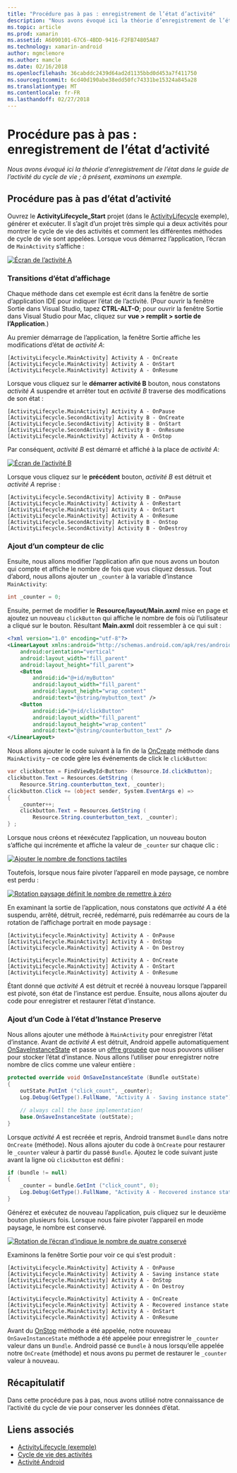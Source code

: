 ```yaml
---
title: "Procédure pas à pas : enregistrement de l’état d’activité"
description: "Nous avons évoqué ici la théorie d’enregistrement de l’état dans le guide de l’activité du cycle de vie ; à présent, examinons un exemple."
ms.topic: article
ms.prod: xamarin
ms.assetid: A6090101-67C6-4BDD-9416-F2FB74805A87
ms.technology: xamarin-android
author: mgmclemore
ms.author: mamcle
ms.date: 02/16/2018
ms.openlocfilehash: 36cabddc2439d64ad2d1135bbd0d453a7f411750
ms.sourcegitcommit: 6cd40d190abe38edd50fc74331be15324a845a28
ms.translationtype: MT
ms.contentlocale: fr-FR
ms.lasthandoff: 02/27/2018
---
```

# <a name="walkthrough---saving-the-activity-state"></a>Procédure pas à pas : enregistrement de l’état d’activité

_Nous avons évoqué ici la théorie d’enregistrement de l’état dans le guide de l’activité du cycle de vie ; à présent, examinons un exemple._

## <a name="activity-state-walkthrough"></a>Procédure pas à pas d’état d’activité

Ouvrez le **ActivityLifecycle_Start** projet (dans le [ActivityLifecycle](https://developer.xamarin.com/samples/monodroid/ActivityLifecycle) exemple), générer et exécuter. Il s’agit d’un projet très simple qui a deux activités pour montrer le cycle de vie des activités et comment les différentes méthodes de cycle de vie sont appelées. Lorsque vous démarrez l’application, l’écran de `MainActivity` s’affiche : 

[ ![Écran de l’activité A](saving-state-images/01-activity-a-sml.png)](saving-state-images/01-activity-a.png)

### <a name="viewing-state-transitions"></a>Transitions d’état d’affichage

Chaque méthode dans cet exemple est écrit dans la fenêtre de sortie d’application IDE pour indiquer l’état de l’activité. (Pour ouvrir la fenêtre Sortie dans Visual Studio, tapez **CTRL-ALT-O**; pour ouvrir la fenêtre Sortie dans Visual Studio pour Mac, cliquez sur **vue > remplit > sortie de l’Application**.)

Au premier démarrage de l’application, la fenêtre Sortie affiche les modifications d’état de *activité A*: 

```shell
[ActivityLifecycle.MainActivity] Activity A - OnCreate
[ActivityLifecycle.MainActivity] Activity A - OnStart
[ActivityLifecycle.MainActivity] Activity A - OnResume
```

Lorsque vous cliquez sur le **démarrer activité B** bouton, nous constatons *activité A* suspendre et arrêter tout en *activité B* traverse des modifications de son état : 

```shell
[ActivityLifecycle.MainActivity] Activity A - OnPause
[ActivityLifecycle.SecondActivity] Activity B - OnCreate
[ActivityLifecycle.SecondActivity] Activity B - OnStart
[ActivityLifecycle.SecondActivity] Activity B - OnResume
[ActivityLifecycle.MainActivity] Activity A - OnStop
```

Par conséquent, *activité B* est démarré et affiché à la place de *activité A*: 

[ ![Écran de l’activité B](saving-state-images/02-activity-b-sml.png)](saving-state-images/02-activity-b.png)

Lorsque vous cliquez sur le **précédent** bouton, *activité B* est détruit et *activité A* reprise : 

```shell
[ActivityLifecycle.SecondActivity] Activity B - OnPause
[ActivityLifecycle.MainActivity] Activity A - OnRestart
[ActivityLifecycle.MainActivity] Activity A - OnStart
[ActivityLifecycle.MainActivity] Activity A - OnResume
[ActivityLifecycle.SecondActivity] Activity B - OnStop
[ActivityLifecycle.SecondActivity] Activity B - OnDestroy
```
### <a name="adding-a-click-counter"></a>Ajout d’un compteur de clic

Ensuite, nous allons modifier l’application afin que nous avons un bouton qui compte et affiche le nombre de fois que vous cliquez dessus. Tout d’abord, nous allons ajouter un `_counter` à la variable d’instance `MainActivity`: 

```csharp
int _counter = 0;
```

Ensuite, permet de modifier le **Resource/layout/Main.axml** mise en page et ajoutez un nouveau `clickButton` qui affiche le nombre de fois où l’utilisateur a cliqué sur le bouton. Résultant **Main.axml** doit ressembler à ce qui suit : 

```xml
<?xml version="1.0" encoding="utf-8"?>
<LinearLayout xmlns:android="http://schemas.android.com/apk/res/android"
    android:orientation="vertical"
    android:layout_width="fill_parent"
    android:layout_height="fill_parent">
    <Button
        android:id="@+id/myButton"
        android:layout_width="fill_parent"
        android:layout_height="wrap_content"
        android:text="@string/mybutton_text" />
    <Button
        android:id="@+id/clickButton"
        android:layout_width="fill_parent"
        android:layout_height="wrap_content"
        android:text="@string/counterbutton_text" />
</LinearLayout>
```

Nous allons ajouter le code suivant à la fin de la [OnCreate](https://developer.xamarin.com/api/member/Android.App.Activity.OnCreate/p/Android.OS.Bundle/) méthode dans `MainActivity` &ndash; ce code gère les événements de click le `clickButton`:

```csharp
var clickbutton = FindViewById<Button> (Resource.Id.clickButton);
clickbutton.Text = Resources.GetString (
    Resource.String.counterbutton_text, _counter);
clickbutton.Click += (object sender, System.EventArgs e) =>
{
    _counter++;
    clickbutton.Text = Resources.GetString (
        Resource.String.counterbutton_text, _counter);
} ;
```

Lorsque nous créons et réexécutez l’application, un nouveau bouton s’affiche qui incrémente et affiche la valeur de `_counter` sur chaque clic :

[![Ajouter le nombre de fonctions tactiles](saving-state-images/03-touched-sml.png)](saving-state-images/03-touched.png)

Toutefois, lorsque nous faire pivoter l’appareil en mode paysage, ce nombre est perdu :

[ ![Rotation paysage définit le nombre de remettre à zéro](saving-state-images/05-rotate-nosave-sml.png)](saving-state-images/05-rotate-nosave.png)

En examinant la sortie de l’application, nous constatons que *activité A* a été suspendu, arrêté, détruit, recréé, redémarré, puis redémarrée au cours de la rotation de l’affichage portrait en mode paysage : 

```shell
[ActivityLifecycle.MainActivity] Activity A - OnPause
[ActivityLifecycle.MainActivity] Activity A - OnStop
[ActivityLifecycle.MainActivity] Activity A - On Destroy

[ActivityLifecycle.MainActivity] Activity A - OnCreate
[ActivityLifecycle.MainActivity] Activity A - OnStart
[ActivityLifecycle.MainActivity] Activity A - OnResume
```

Étant donné que *activité A* est détruit et recréé à nouveau lorsque l’appareil est pivoté, son état de l’instance est perdue. Ensuite, nous allons ajouter du code pour enregistrer et restaurer l’état d’instance.

### <a name="adding-code-to-preserve-instance-state"></a>Ajout d’un Code à l’état d’Instance Preserve

Nous allons ajouter une méthode à `MainActivity` pour enregistrer l’état d’instance. Avant de *activité A* est détruit, Android appelle automatiquement [OnSaveInstanceState](https://developer.xamarin.com/api/member/Android.App.Activity.OnSaveInstanceState/p/Android.OS.Bundle/) et passe un [offre groupée](https://developer.xamarin.com/api/type/Android.OS.Bundle/) que nous pouvons utiliser pour stocker l’état d’instance. Nous allons l’utiliser pour enregistrer notre nombre de clics comme une valeur entière :

```csharp
protected override void OnSaveInstanceState (Bundle outState)
{
    outState.PutInt ("click_count", _counter);
    Log.Debug(GetType().FullName, "Activity A - Saving instance state");

    // always call the base implementation!
    base.OnSaveInstanceState (outState);    
}
```

Lorsque *activité A* est recréée et repris, Android transmet `Bundle` dans notre `OnCreate` (méthode). Nous allons ajouter du code à `OnCreate` pour restaurer le `_counter` valeur à partir du passé `Bundle`. Ajoutez le code suivant juste avant la ligne où `clickbutton` est défini : 

```csharp
if (bundle != null)
{
    _counter = bundle.GetInt ("click_count", 0);
    Log.Debug(GetType().FullName, "Activity A - Recovered instance state");
}
```

Générez et exécutez de nouveau l’application, puis cliquez sur le deuxième bouton plusieurs fois. Lorsque nous faire pivoter l’appareil en mode paysage, le nombre est conservé.

[ ![Rotation de l’écran d’indique le nombre de quatre conservé](saving-state-images/06-rotate-save-sml.png)](saving-state-images/06-rotate-save.png)


Examinons la fenêtre Sortie pour voir ce qui s’est produit :
    
```shell
[ActivityLifecycle.MainActivity] Activity A - OnPause
[ActivityLifecycle.MainActivity] Activity A - Saving instance state
[ActivityLifecycle.MainActivity] Activity A - OnStop
[ActivityLifecycle.MainActivity] Activity A - On Destroy

[ActivityLifecycle.MainActivity] Activity A - OnCreate
[ActivityLifecycle.MainActivity] Activity A - Recovered instance state
[ActivityLifecycle.MainActivity] Activity A - OnStart
[ActivityLifecycle.MainActivity] Activity A - OnResume
``` 

Avant du [OnStop](https://developer.xamarin.com/api/member/Android.App.Activity.OnStop/) méthode a été appelée, notre nouveau `OnSaveInstanceState` méthode a été appelée pour enregistrer le `_counter` valeur dans un `Bundle`. Android passé ce `Bundle` à nous lorsqu’elle appelée notre `OnCreate` (méthode) et nous avons pu permet de restaurer le `_counter` valeur à nouveau.


## <a name="summary"></a>Récapitulatif

Dans cette procédure pas à pas, nous avons utilisé notre connaissance de l’activité du cycle de vie pour conserver les données d’état. 



## <a name="related-links"></a>Liens associés

- [ActivityLifecycle (exemple)](https://developer.xamarin.com/samples/monodroid/ActivityLifecycle)
- [Cycle de vie des activités](~/android/app-fundamentals/activity-lifecycle/index.md)
- [Activité Android](https://developer.xamarin.com/api/type/Android.App.Activity/)
